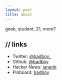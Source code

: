 ```yaml
---
layout: post
title: about
---
```


geek, student, 21, more?

## // links

* Twitter: [@badboy\_](https://twitter.com/badboy_)
* Github: [@badboy](https://github.com/badboy)
* Hacker News: [janerik](http://news.ycombinator.com/user?id=janerik)
* Pinboard: [badboy](http://pinboard.in/u:badboy)

